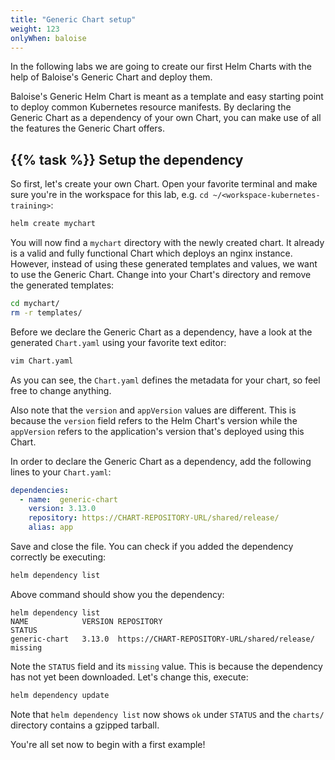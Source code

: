 ```yaml
---
title: "Generic Chart setup"
weight: 123
onlyWhen: baloise
---
```


In the following labs we are going to create our first Helm Charts with the help of Baloise's Generic Chart and deploy them.

Baloise's Generic Helm Chart is meant as a template and easy starting point to deploy common Kubernetes resource manifests.
By declaring the Generic Chart as a dependency of your own Chart, you can make use of all the features the Generic Chart offers.


## {{% task %}} Setup the dependency

So first, let's create your own Chart. Open your favorite terminal and make sure you're in the workspace for this lab, e.g. `cd ~/<workspace-kubernetes-training>`:

```bash
helm create mychart
```

You will now find a `mychart` directory with the newly created chart. It already is a valid and fully functional Chart which deploys an nginx instance.
However, instead of using these generated templates and values, we want to use the Generic Chart.
Change into your Chart's directory and remove the generated templates:

```bash
cd mychart/
rm -r templates/
```

Before we declare the Generic Chart as a dependency, have a look at the generated `Chart.yaml` using your favorite text editor:

```bash
vim Chart.yaml
```

As you can see, the `Chart.yaml` defines the metadata for your chart, so feel free to change anything.

Also note that the `version` and `appVersion` values are different.
This is because the `version` field refers to the Helm Chart's version while the `appVersion` refers to the application's version that's deployed using this Chart.

In order to declare the Generic Chart as a dependency, add the following lines to your `Chart.yaml`:

```yaml
dependencies:
  - name:  generic-chart
    version: 3.13.0
    repository: https://CHART-REPOSITORY-URL/shared/release/
    alias: app
```

Save and close the file. You can check if you added the dependency correctly be executing:

```bash
helm dependency list
```

Above command should show you the dependency:

```
helm dependency list
NAME         	VERSION	REPOSITORY                                             	STATUS
generic-chart	3.13.0 	https://CHART-REPOSITORY-URL/shared/release/	missing
```

Note the `STATUS` field and its `missing` value. This is because the dependency has not yet been downloaded. Let's change this, execute:

```bash
helm dependency update
```

Note that `helm dependency list` now shows `ok` under `STATUS` and the `charts/` directory contains a gzipped tarball.

You're all set now to begin with a first example!
